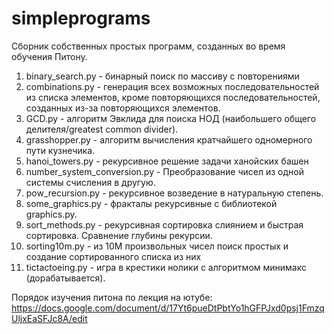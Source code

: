 # simpleprograms

Сборник собственных простых программ, созданных во время обучения Питону.

1. binary_search.py - бинарный поиск по массиву с повторениями
1. combinations.py - генерация всех возможных последовательностей из списка элементов, кроме повторяющихся последовательностей, созданных из-за повторяющихся элементов.
1. GCD.py - алгоритм Эвклида для поиска НОД (наибольшего общего делителя/greatest common divider).
1. grasshopper.py - алгоритм вычисления кратчайшего одномерного пути кузнечика.
1. hanoi_towers.py - рекурсивное решение задачи ханойских башен
1. number_system_conversion.py - Преобразование чисел из одной системы счисления в другую.
1. pow_recursion.py - рекурсивное возведение в натуральную степень.
1. some_graphics.py - фракталы рекурсивные с библиотекой graphics.py.
1. sort_methods.py - рекурсивная сортировка слиянием и быстрая сортировка. Сравнение глубины рекурсии.
1. sorting10m.py - из 10М произвольных чисел поиск простых и создание сортированного списка из них
1. tictactoeing.py - игра в крестики нолики с алгоритмом минимакс (дорабатывается).


Порядок изучения питона по лекция на ютубе:
https://docs.google.com/document/d/17Yt6pueDtPbtYo1hGFPJxd0psj1FmzqUljxEaSFJc8A/edit
